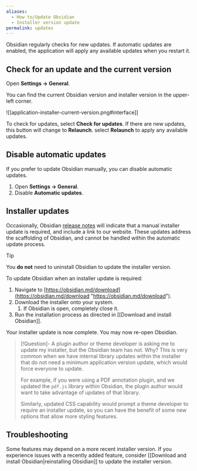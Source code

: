 ```yaml
---
aliases:
  - How to/Update Obsidian
  - Installer version update
permalink: updates
---
```

Obsidian regularly checks for new updates. If automatic updates are enabled, the application will apply any available updates when you restart it.

## Check for an update and the current version

Open **Settings → General**.

You can find the current Obsidian version and installer version in the upper-left corner.

![[application-installer-current-version.png#interface]]

To check for updates, select **Check for updates**. If there are new updates, this button will change to **Relaunch**. select **Relaunch** to apply any available updates.

## Disable automatic updates

If you prefer to update Obsidian manually, you can disable automatic updates.

1. Open **Settings → General**.
2. Disable **Automatic updates**.

## Installer updates

Occasionally, Obsidian [release notes](https://obsidian.md/changelog/) will indicate that a manual installer update is required, and include a link to our website. These updates address the scaffolding of Obsidian, and cannot be handled within the automatic update process. 

> [!tip] 
> You **do not** need to uninstall Obsidian to update the installer version.

To update Obsidian when an installer update is required:

1. Navigate to [https://obsidian.md/download](https://obsidian.md/download "https://obsidian.md/download").
2. Download the installer onto your system.
	1. If Obsidian is open, completely close it.
3. Run the installation process as directed in [[Download and install Obsidian]].

Your installer update is now complete. You may now re-open Obsidian.

> [!Question]- A plugin author or theme developer is asking me to update my installer, but the Obsidian team has not. Why?
> This is very common when we have internal library updates within the installer that do not need a minimum application version update, which would force everyone to update. 
> 
> For example, if you were using a PDF annotation plugin, and we updated the `pdf.js` library within Obsidian, the plugin author would want to take advantage of updates of that library. 
>
> Similarly, updated CSS capability would prompt a theme developer to require an installer update, so you can have the benefit of some new options that allow more styling features. 

## Troubleshooting

Some features may depend on a more recent installer version. If you experience issues with a recently added feature, consider [[Download and install Obsidian|reinstalling Obsidian]] to update the installer version.
